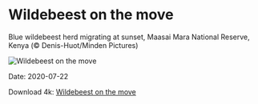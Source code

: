 # Wildebeest on the move

Blue wildebeest herd migrating at sunset, Maasai Mara National Reserve, Kenya (© Denis-Huot/Minden Pictures)

![Wildebeest on the move](https://bing.com/th?id=OHR.RedBlueWildebeest_EN-US0956286533_UHD.jpg&rf=LaDigue_UHD.jpg&pid=hp&w=1024&h=576)

Date: 2020-07-22

Download 4k: [Wildebeest on the move](https://bing.com/th?id=OHR.RedBlueWildebeest_EN-US0956286533_UHD.jpg&rf=LaDigue_UHD.jpg&pid=hp&w=3840&h=2160)

